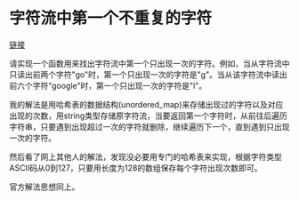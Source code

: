# 字符流中第一个不重复的字符

[链接](https://www.nowcoder.com/practice/00de97733b8e4f97a3fb5c680ee10720?tpId=13&&tqId=11207&rp=1&ru=/ta/coding-interviews&qru=/ta/coding-interviews/question-ranking)

请实现一个函数用来找出字符流中第一个只出现一次的字符。例如，当从字符流中只读出前两个字符"go"时，第一个只出现一次的字符是"g"。当从该字符流中读出前六个字符“google"时，第一个只出现一次的字符是"l"。



我的解法是用哈希表的数据结构(unordered_map)来存储出现过的字符以及对应出现的次数，用string类型存储原字符流，当要返回第一个字符时，从前往后遍历字符串，只要遇到出现超过一次的字符就删除，继续遍历下一个，直到遇到只出现一次的字符。



然后看了网上其他人的解法，发现没必要用专门的哈希表来实现，根据字符类型ASCII码从0到127，只要用长度为128的数组保存每个字符出现次数即可。



官方解法思想同上。